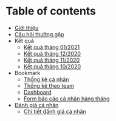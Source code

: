 # Table of contents

* [Giới thiệu](README.md)
* [Câu hỏi thường gặp](FAQ.md)
* Kết quả
    * [Kết quả tháng 01/2021](2021.01.md)
    * [Kết quả tháng 12/2020](2020.12.md)
    * [Kết quả tháng 11/2020](2020.11.md)
    * [Kết quả tháng 10/2020](2020.10.md)
* Bookmark
    * [Thống kê cá nhân](https://datastudio.google.com/u/0/reporting/d866f4ba-7ef2-4ee9-b589-c62031d6fd0b/page/o5BqB)
    * [Thống kê theo team](https://datastudio.google.com/u/1/reporting/ed23f393-25db-46a2-ba97-c2eaa005a416/page/MX54B)
    * [Dashboard](https://datastudio.google.com/u/0/reporting/d160e33a-70e6-41b4-9435-f42343e776d3/page/Uxp2B)
    * [Form báo cáo cá nhân hàng tháng](https://docs.google.com/forms/d/e/1FAIpQLSd2NGkOJKm5qo1riZCuYMd4AIe9b0psegNjRUA2u_kuJjmacw/viewform?usp=sf_link)
* [Đánh giá cá nhân](reviews/individual_review.md)
  * [Chi tiết đấnh giá cá nhân](reviews/review_detail.md)